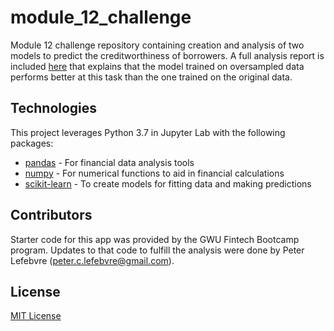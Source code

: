 # module_12_challenge
Module 12 challenge repository containing creation and analysis of two models to predict the creditworthiness of borrowers. A full analysis report is included [here](https://github.com/plefebvre1/module_12_challenge/blob/main/Credit%20Risk%20Analysis%20Report.md) that explains that the model trained on oversampled data performs better at this task than the one trained on the original data.

## Technologies

This project leverages Python 3.7 in Jupyter Lab with the following packages:

* [pandas](https://pandas.pydata.org/) - For financial data analysis tools
* [numpy](https://numpy.org/) - For numerical functions to aid in financial calculations
* [scikit-learn](https://scikit-learn.org/stable/user_guide.html) - To create models for fitting data and making predictions

## Contributors

Starter code for this app was provided by the GWU Fintech Bootcamp program. Updates to that code to fulfill the analysis were done by Peter Lefebvre (peter.c.lefebvre@gmail.com).

## License

[MIT License](https://github.com/plefebvre1/module_10_challenge/blob/main/LICENSE)

